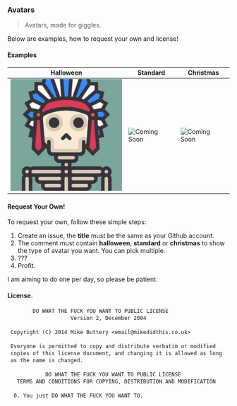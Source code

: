 ### Avatars

> Avatars, made for giggles.

Below are examples, how to request your own and license!

#### Examples
 
| Halloween  | Standard | Christmas |
| ------------- | ------------- | ------------- |
![rlemon](/rlemon/halloween.png?raw=true) | ![Coming Soon](http://i.imgur.com/dI64dcE.png) | ![Coming Soon](http://i.imgur.com/dI64dcE.png)


#### Request Your Own!

To request your own, follow these simple steps:

1. Create an issue, the **title** must be the same as your Github account.
2. The comment must contain **halloween**, **standard** or **christmas** to show the type of avatar you want. You can pick multiple.
3. ???
4. Profit.

I am aiming to do one per day, so please be patient. 

#### License.

```
        DO WHAT THE FUCK YOU WANT TO PUBLIC LICENSE 
                    Version 2, December 2004 

 Copyright (C) 2014 Mike Buttery <email@mikedidthis.co.uk> 

 Everyone is permitted to copy and distribute verbatim or modified 
 copies of this license document, and changing it is allowed as long 
 as the name is changed. 

            DO WHAT THE FUCK YOU WANT TO PUBLIC LICENSE 
   TERMS AND CONDITIONS FOR COPYING, DISTRIBUTION AND MODIFICATION 

  0. You just DO WHAT THE FUCK YOU WANT TO.
 ```


